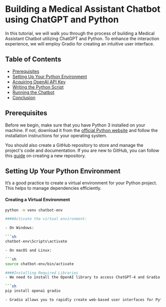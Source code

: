 # Building a Medical Assistant Chatbot using ChatGPT and Python

In this tutorial, we will walk you through the process of building a Medical Assistant Chatbot utilizing ChatGPT and Python. To enhance the interaction experience, we will employ Gradio for creating an intuitive user interface.

## Table of Contents

- [Prerequisites](#prerequisites)
- [Setting Up Your Python Environment](#setting-up-your-python-environment)
- [Acquiring OpenAI API Key](#acquiring-openai-api-key)
- [Writing the Python Script](#writing-the-python-script)
- [Running the Chatbot](#running-the-chatbot)
- [Conclusion](#conclusion)

## Prerequisites <a name="prerequisites"></a>

Before we begin, make sure that you have Python 3 installed on your machine. If not, download it from the [official Python website](https://www.python.org/downloads/) and follow the installation instructions for your operating system.

You should also create a GitHub repository to store and manage the project's code and documentation. If you are new to GitHub, you can follow this [guide](https://docs.github.com/en/repositories/creating-and-managing-repositories/creating-a-new-repository) on creating a new repository.

## Setting Up Your Python Environment <a name="setting-up-your-python-environment"></a>

It’s a good practice to create a virtual environment for your Python project. This helps to manage dependencies efficiently.

#### Creating a Virtual Environment

```sh
python -m venv chatbot-env

####Activate the virtual environment:

- On Windows:

```sh
chatbot-env\Scripts\activate

- On macOS and Linux:

```sh
source chatbot-env/bin/activate

####Installing Required Libraries
- We need to install the OpenAI library to access ChatGPT-4 and Gradio for creating the user interface.

```sh
pip install openai gradio

- Gradio allows you to rapidly create web-based user interfaces for Python models. OpenAI library helps in integrating with GPT models provided by OpenAI.


